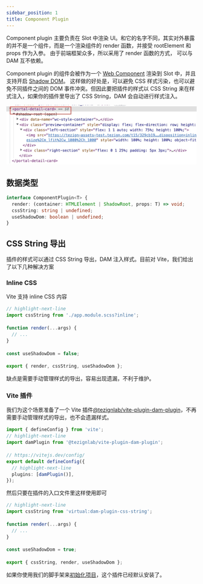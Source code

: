 ```yaml
---
sidebar_position: 1
title: Component Plugin
---
```


Component plugin 主要负责在 Slot 中渲染 UI。和它的名字不同，其实对外暴露的并不是一个组件，而是一个渲染组件的 render 函数，并接受 rootElement 和 props 作为入参。
由于前端框架众多，所以采用了 render 函数的方式， 可以与 DAM 互不依赖。

Component plugin 的组件会被作为一个 [Web Component](https://developer.mozilla.org/en-US/docs/Web/API/Web_components) 渲染到 Slot 中，并且支持开启 [Shadow DOM](https://developer.mozilla.org/en-US/docs/Web/API/Web_components/Using_shadow_DOM)。
这样做的好处是，可以避免 CSS 样式污染，也可以避免不同插件之间的 DOM 事件冲突。但因此要把插件的样式以 CSS String 来在样式注入，如果你的插件里导出了 CSS String，DAM 会自动进行样式注入。

![web component](./assets/web-component.jpeg)

## 数据类型

```typescript
interface ComponentPlugin<T> {
  render: (container: HTMLElement | ShadowRoot, props: T) => void;
  cssString: string | undefined;
  useShadowDom: boolean | undefined;
}
```

## CSS String 导出

插件的样式可以通过 CSS String 导出，DAM 注入样式。目前对 Vite，我们给出了以下几种解决方案

### Inline CSS

Vite 支持 inline CSS 内容

```typescript
// highlight-next-line
import cssString from './app.module.scss?inline';

function render(...args) {
  // ...
}

const useShadowDom = false;

export { render, cssString, useShadowDom };
```

缺点是需要手动管理样式的导出，容易出现遗漏，不利于维护。

### Vite 插件

我们为这个场景准备了一个 Vite 插件[@tezignlab/vite-plugin-dam-plugin](https://www.npmjs.com/package/@tezignlab/vite-plugin-dam-plugin)，不再需要手动管理样式的导出，也不会遗漏样式。

```typescript title="vite.config.ts"
import { defineConfig } from 'vite';
// highlight-next-line
import damPlugin from '@tezignlab/vite-plugin-dam-plugin';

// https://vitejs.dev/config/
export default defineConfig({
  // highlight-next-line
  plugins: [damPlugin()],
});
```

然后只要在插件的入口文件里这样使用即可

```typescript title="plugin.tsx"
// highlight-next-line
import cssString from 'virtual:dam-plugin-css-string';

function render(...args) {
  // ...
}

const useShadowDom = true;

export { cssString, render, useShadowDom };
```

如果你使用我们的脚手架来[初始化项目](../getting-started/index.md#新建项目)，这个插件已经默认安装了。
